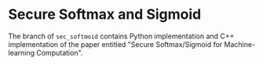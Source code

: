 # Secure Softmax and Sigmoid
The branch of `sec_softmoid` contains Python implementation and C++ implementation of the paper entitled "Secure Softmax/Sigmoid for Machine-learning Computation".
